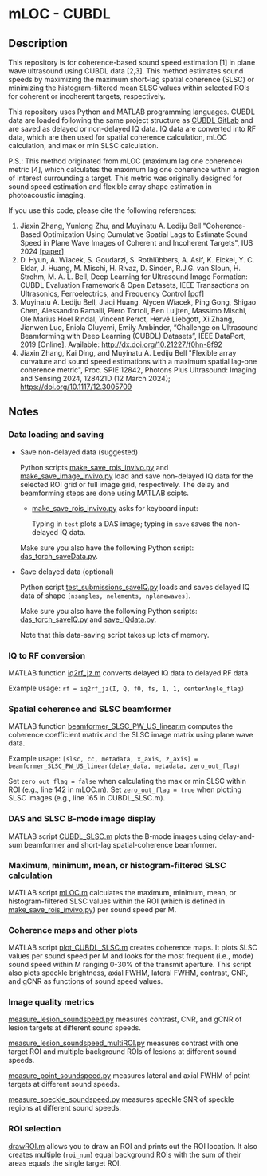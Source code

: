 # mLOC - CUBDL

## Description

This repository is for coherence-based sound speed estimation [1] in plane wave ultrasound using CUBDL data [2,3]. This method estimates sound speeds by maximizing the maximum short-lag spatial coherence (SLSC) or minimizing the histogram-filtered mean SLSC values within selected ROIs for coherent or incoherent targets, respectively.

This repository uses Python and MATLAB programming languages. CUBDL data are loaded following the same project structure as [CUBDL GitLab](https://gitlab.com/dongwoon.hyun/cubdl/-/tree/master) and are saved as delayed or non-delayed IQ data. IQ data are converted into RF data, which are then used for spatial coherence calculation, mLOC calculation, and max or min SLSC calculation.

P.S.: This method originated from mLOC (maximum lag one coherence) metric [4], which calculates the maximum lag one coherence within a region of interest surrounding a target. This metric was originally designed for sound speed estimation and flexible array shape estimation in photoacoustic imaging.

If you use this code, please cite the following references:

1. Jiaxin Zhang, Yunlong Zhu, and Muyinatu A. Lediju Bell "Coherence-Based Optimization Using Cumulative Spatial Lags to Estimate Sound Speed in Plane Wave Images of Coherent and Incoherent Targets", IUS 2024 [[paper]](https://ieeexplore.ieee.org/abstract/document/10793792)
2. D. Hyun, A. Wiacek, S. Goudarzi, S. Rothlübbers, A. Asif, K. Eickel, Y. C. Eldar, J. Huang, M. Mischi, H. Rivaz, D. Sinden, R.J.G. van Sloun, H. Strohm, M. A. L. Bell, Deep Learning for Ultrasound Image Formation: CUBDL Evaluation Framework & Open Datasets, IEEE Transactions on Ultrasonics, Ferroelectrics, and Frequency Control [[pdf]](https://ieeexplore.ieee.org/stamp/stamp.jsp?tp=&arnumber=9475029)
3. Muyinatu A. Lediju Bell, Jiaqi Huang, Alycen Wiacek, Ping Gong, Shigao Chen, Alessandro Ramalli, Piero Tortoli, Ben Luijten, Massimo Mischi, Ole Marius Hoel Rindal, Vincent Perrot, Hervé Liebgott, Xi Zhang, Jianwen Luo, Eniola Oluyemi, Emily Ambinder, “Challenge on Ultrasound Beamforming with Deep Learning (CUBDL) Datasets”, IEEE DataPort, 2019 [Online]. Available: http://dx.doi.org/10.21227/f0hn-8f92
4. Jiaxin Zhang, Kai Ding, and Muyinatu A. Lediju Bell "Flexible array curvature and sound speed estimations with a maximum spatial lag-one coherence metric", Proc. SPIE 12842, Photons Plus Ultrasound: Imaging and Sensing 2024, 128421D (12 March 2024); https://doi.org/10.1117/12.3005709

## Notes

### Data loading and saving

- Save non-delayed data (suggested)

  Python scripts [make_save_rois_invivo.py](scoring/make_save_rois_invivo.py) and [make_save_image_invivo.py](scoring/make_save_image_invivo.py) load and save non-delayed IQ data for the selected ROI grid or full image grid, respectively. The delay and beamforming steps are done using MATLAB scipts.
  - [make_save_rois_invivo.py](scoring/make_save_rois_invivo.py) asks for keyboard input:

    Typing in `test` plots a DAS image; typing in `save` saves the non-delayed IQ data.
  
  Make sure you also have the following Python script: [das_torch_saveData.py](cubdl/das_torch_saveData.py).

- Save delayed data (optional)

  Python script [test_submissions_saveIQ.py](submissions/test_submissions_saveIQ.py) loads and saves delayed IQ data of shape `[nsamples, nelements, nplanewaves]`.
  
  Make sure you also have the following Python scripts: [das_torch_saveIQ.py](cubdl/das_torch_saveIQ.py) and [save_IQdata.py](scoring/save_IQdata.py).
  
  Note that this data-saving script takes up lots of memory.

### IQ to RF conversion

MATLAB function [iq2rf_jz.m](MATLAB_code/iq2rf_jz.m) converts delayed IQ data to delayed RF data.

Example usage: `rf = iq2rf_jz(I, Q, f0, fs, 1, 1, centerAngle_flag)`

### Spatial coherence and SLSC beamformer

MATLAB function [beamformer_SLSC_PW_US_linear.m](MATLAB_code/beamformer_SLSC_PW_US_linear.m) computes the coherence coefficient matrix and the SLSC image matrix using plane wave data.

Example usage: `[slsc, cc, metadata, x_axis, z_axis] = beamformer_SLSC_PW_US_linear(delay_data, metadata, zero_out_flag)`

Set `zero_out_flag = false` when calculating the max or min SLSC within ROI (e.g., line 142 in mLOC.m). Set `zero_out_flag = true` when plotting SLSC images (e.g., line 165 in CUBDL_SLSC.m).

### DAS and SLSC B-mode image display

MATLAB script [CUBDL_SLSC.m](MATLAB_code/CUBDL_SLSC.m) plots the B-mode images using delay-and-sum beamformer and short-lag spatial-coherence beamformer.

### Maximum, minimum, mean, or histogram-filtered SLSC calculation

MATLAB script [mLOC.m](MATLAB_code/mLOC.m) calculates the maximum, minimum, mean, or histogram-filtered SLSC values within the ROI (which is defined in [make_save_rois_invivo.py](scoring/make_save_rois_invivo.py)) per sound speed per M.

### Coherence maps and other plots

MATLAB script [plot_CUBDL_SLSC.m](MATLAB_code/plot_CUBDL_SLSC.m) creates coherence maps. It plots SLSC values per sound speed per M and looks for the most frequent (i.e., mode) sound speed within M ranging 0-30% of the transmit aperture.
This script also plots speckle brightness, axial FWHM, lateral FWHM, contrast, CNR, and gCNR as functions of sound speed values.

### Image quality metrics

[measure_lesion_soundspeed.py](scoring/measure_lesion_soundspeed.py) measures contrast, CNR, and gCNR of lesion targets at different sound speeds.

[measure_lesion_soundspeed_multiROI.py](scoring/measure_lesion_soundspeed_multiROI.py) measures contrast with one target ROI and multiple background ROIs of lesions at different sound speeds.

[measure_point_soundspeed.py](scoring/measure_point_soundspeed.py) measures lateral and axial FWHM of point targets at different sound speeds.

[measure_speckle_soundspeed.py](scoring/measure_speckle_soundspeed.py) measures speckle SNR of speckle regions at different sound speeds.

### ROI selection
[drawROI.m](MATLAB_code/drawROI.m) allows you to draw an ROI and prints out the ROI location. It also creates multiple (`roi_num`) equal background ROIs with the sum of their areas equals the single target ROI. 
